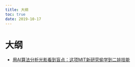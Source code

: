 ```yaml
---
title: 大纲
toc: true
date: 2019-10-17
---
```

# 大纲

- [用AI算法分析光影看到盲点：这项MIT新研究偷学到二娃技能](https://mp.weixin.qq.com/s?__biz=MzIzNjc1NzUzMw==&mid=2247489899&idx=3&sn=8e97793d9c2de827d2de24734bca97ae&chksm=e8d3ae19dfa4270fc351204fbdb7f062642ef856d0e5472e73a1939dfff805bca36582033b31&mpshare=1&scene=1&srcid=1010zrCQgteJ9yIr5wI3OWeo#rd)

